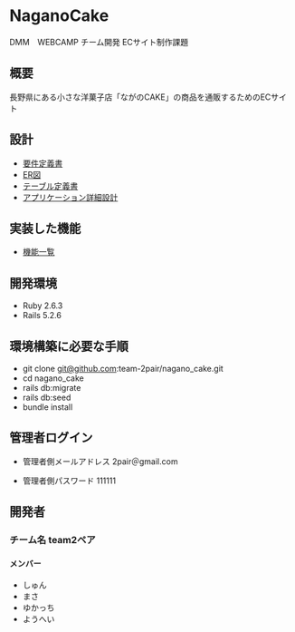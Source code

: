# NaganoCake
DMM　WEBCAMP チーム開発 ECサイト制作課題

## 概要
長野県にある小さな洋菓子店「ながのCAKE」の商品を通販するためのECサイト

## 設計
* [要件定義書](https://github.com/webcamp-nisaisa/webcamp-naganocake/files/7592692/default.pdf)
* [ER図](https://github.com/team-2pair/nagano_cake/files/7766027/_ER._team2.drawio.pdf)
* [テーブル定義書](https://github.com/team-2pair/nagano_cake/files/7766635/DWCCOMMIT_._._team2.pdf)
* [アプリケーション詳細設計](https://github.com/team-2pair/nagano_cake/files/7766678/DWCCOMMIT_._._team2.pdf)


## 実装した機能
* [機能一覧](https://github.com/webcamp-nisaisa/webcamp-naganocake/files/7592720/ACFrOgAeGbvi_aDEOC3FCdkdkIvGJyNyL3lmxKA0gFenXm99kENmZDuKtmo_lBCSZ68JGslz4lMjQtHzNszO4RvFk4Q2ejJU6Xh8m9GIl8Rm-jf8I3MXT_BNhw40JPpI022MrbKn9cgpV24rKxjB.pdf)

## 開発環境
* Ruby 2.6.3
* Rails 5.2.6
## 環境構築に必要な手順

* git clone git@github.com:team-2pair/nagano_cake.git
* cd nagano_cake
* rails db:migrate
* rails db:seed
* bundle install

## 管理者ログイン
* 管理者側メールアドレス
  2pair＠gmail.com

* 管理者側パスワード
  111111

## 開発者
### チーム名 team2ペア
#### メンバー
* しゅん
* まさ
* ゆかっち
* ようへい